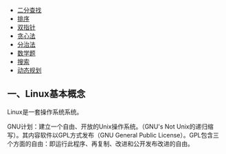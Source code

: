 <!-- GFM-TOC -->

- [二分查找](#一二分查找)
- [排序](#二排序)
- [双指针](#三双指针)
- [贪心法](#四贪心法)
- [分治法](#五分治法)
- [数学题](#六数学题)
- [搜索](#七搜索)
- [动态规划](#八动态规划)

<!-- GFM-TOC -->



## 一、Linux基本概念

Linux是一套操作系统系统。

GNU计划：建立一个自由、开放的Unix操作系统。（GNU's Not Unix的递归缩写）。其内容软件以GPL方式发布（GNU General Public License）。GPL包含三个方面的自由：即运行此程序、再复制、改进和公开发布改进的自由。

